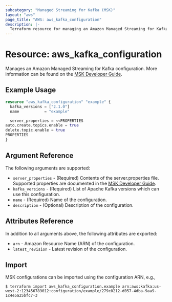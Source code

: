 ```yaml
---
subcategory: "Managed Streaming for Kafka (MSK)"
layout: "aws"
page_title: "AWS: aws_kafka_configuration"
description: |-
  Terraform resource for managing an Amazon Managed Streaming for Kafka configuration
---
```


# Resource: aws_kafka_configuration

Manages an Amazon Managed Streaming for Kafka configuration. More information can be found on the [MSK Developer Guide](https://docs.aws.amazon.com/msk/latest/developerguide/msk-configuration.html).

## Example Usage

```terraform
resource "aws_kafka_configuration" "example" {
  kafka_versions = ["2.1.0"]
  name           = "example"

  server_properties = <<PROPERTIES
auto.create.topics.enable = true
delete.topic.enable = true
PROPERTIES
}
```

## Argument Reference

The following arguments are supported:

* `server_properties` - (Required) Contents of the server.properties file. Supported properties are documented in the [MSK Developer Guide](https://docs.aws.amazon.com/msk/latest/developerguide/msk-configuration-properties.html).
* `kafka_versions` - (Required) List of Apache Kafka versions which can use this configuration.
* `name` - (Required) Name of the configuration.
* `description` - (Optional) Description of the configuration.

## Attributes Reference

In addition to all arguments above, the following attributes are exported:

* `arn` - Amazon Resource Name (ARN) of the configuration.
* `latest_revision` - Latest revision of the configuration.

## Import

MSK configurations can be imported using the configuration ARN, e.g.,

```
$ terraform import aws_kafka_configuration.example arn:aws:kafka:us-west-2:123456789012:configuration/example/279c0212-d057-4dba-9aa9-1c4e5a25bfc7-3
```
